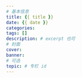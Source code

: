 ```yaml
---
# 基本信息
title: {{ title }}
date: {{ date }}
categories: 
tags: []
description: # excerpt 也可 
# 封面
cover: 
banner: 
# 可选
topic: # 专栏 id
---
```


